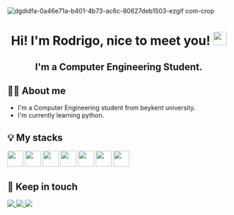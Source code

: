![dgdidfa-0a46e71a-b401-4b73-ac6c-80627deb1503-ezgif com-crop](https://github.com/unknownXsoldier/unknownXsoldier/assets/62778226/82f6d4bb-c080-41b3-ba04-3d82699eed71)

<h1 align="center">Hi! I'm Rodrigo, nice to meet you! <img src="https://media.giphy.com/media/hvRJCLFzcasrR4ia7z/giphy.gif" width="30px"></h1>
<h2 align="center">I'm a Computer Engineering Student.</h2>


## 🙋‍♂️ About me
+ I'm a Computer Engineering student from beykent university.</br>
+ I'm  currently learning python.


## 💡 My stacks
<div align="left">
<img src="https://upload.wikimedia.org/wikipedia/commons/thumb/c/c3/Python-logo-notext.svg/1869px-Python-logo-notext.svg.png" style="width: 36px; height: 36px;"/>
<img src="https://cdn.jsdelivr.net/gh/devicons/devicon/icons/html5/html5-original.svg" style="width: 36px; height: 36px;"/> 
<img src="https://cdn.jsdelivr.net/gh/devicons/devicon/icons/css3/css3-original.svg" style="width: 36px; height: 36px;"/>
<img src="https://cdn.jsdelivr.net/gh/devicons/devicon/icons/javascript/javascript-original.svg" style="width: 36px; height: 36px;"/>
<img src="https://upload.wikimedia.org/wikipedia/commons/thumb/1/18/ISO_C%2B%2B_Logo.svg/1200px-ISO_C%2B%2B_Logo.svg.png" style="width: 36px; height: 36px;"/>
<img src="https://www.svgrepo.com/show/184143/java.svg" style="width: 36px; height: 36px;"/>
<img src="https://upload.wikimedia.org/wikipedia/commons/thumb/1/18/C_Programming_Language.svg/1853px-C_Programming_Language.svg.png" style="width: 36px; height: 36px;"/>


</div>


## 📱 Keep in touch
<div> 
  <a href="https://www.instagram.com/ala_fellaah/">
    <img src="https://img.shields.io/badge/Instagram-E4405F?style=for-the-badge&logo=instagram&logoColor=white" target="_blank">
  </a>
  
  <a href="https://www.linkedin.com/in/ala-fellah-b19192249/" target="_blank">
    <img src="https://img.shields.io/badge/-LinkedIn-%230077B5?style=for-the-badge&logo=linkedin&logoColor=white" target="_blank">
  </a>   

  <a href = "mailto:fellahalaa2003@gmail.com">
    <img src="https://img.shields.io/badge/Gmail-D14836?style=for-the-badge&logo=gmail&logoColor=white" target="_blank">
  </a>
</div>


